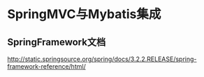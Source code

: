 SpringMVC与Mybatis集成
===============================

## SpringFramework文档


http://static.springsource.org/spring/docs/3.2.2.RELEASE/spring-framework-reference/html/
